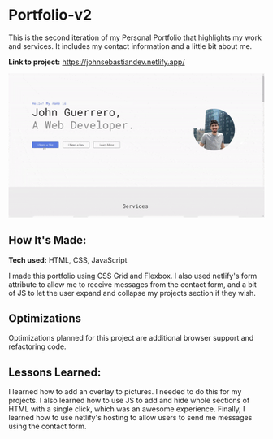# Portfolio-v2
This is the second iteration of my Personal Portfolio that highlights my work and services. It includes my contact information and a little bit about me.

**Link to project:** https://johnsebastiandev.netlify.app/

![alt tag](images/portfoliogif.gif)

## How It's Made:

**Tech used:** HTML, CSS, JavaScript

I made this portfolio using CSS Grid and Flexbox. I also used netlify's form attribute to allow me to receive messages from the contact form, and a bit of JS to let the user expand and collapse my projects section if they wish.

## Optimizations

Optimizations planned for this project are additional browser support and refactoring code.

## Lessons Learned:

I learned how to add an overlay to pictures. I needed to do this for my projects. I also learned how to use JS to add and hide whole sections of HTML with a single click, which was an awesome experience. Finally, I learned how to use netlify's hosting to allow users to send me messages using the contact form.


